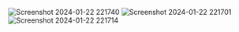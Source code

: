 ![Screenshot 2024-01-22 221740](https://github.com/Amisha0971/MULTI-TEXT-ANIMATION-HTML-CSS/assets/136344215/c7da73c5-c1a1-49bf-b791-8ed624733266)
![Screenshot 2024-01-22 221701](https://github.com/Amisha0971/MULTI-TEXT-ANIMATION-HTML-CSS/assets/136344215/c76258a2-8152-4118-b7df-ea532160a387)
![Screenshot 2024-01-22 221714](https://github.com/Amisha0971/MULTI-TEXT-ANIMATION-HTML-CSS/assets/136344215/ca836e9c-2891-4155-b7b6-b9c6c3cc3e2e)


